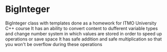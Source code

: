 # BigInteger

BigInteger class with templates done as a homework for ITMO University C++ course
It has an ability to convert content to dufferent variable types and change number system in which values are stored in order to speed up operations or save space
It has safe addition and safe multiplication so that you won't be overflow during these operations
